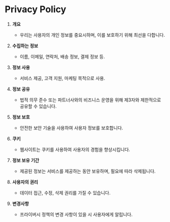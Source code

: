 # Privacy Policy

1. **개요**  
   - 우리는 사용자의 개인 정보를 중요시하며, 이를 보호하기 위해 최선을 다합니다.

2. **수집하는 정보**  
   - 이름, 이메일, 연락처, 배송 정보, 결제 정보 등.

3. **정보 사용**  
   - 서비스 제공, 고객 지원, 마케팅 목적으로 사용.

4. **정보 공유**  
   - 법적 의무 준수 또는 파트너사와의 비즈니스 운영을 위해 제3자와 제한적으로 공유할 수 있습니다.

5. **정보 보호**  
   - 안전한 보안 기술을 사용하여 사용자 정보를 보호합니다.

6. **쿠키**  
   - 웹사이트는 쿠키를 사용하여 사용자의 경험을 향상시킵니다.

7. **정보 보유 기간**  
   - 제공된 정보는 서비스를 제공하는 동안 보유하며, 필요에 따라 삭제됩니다.

8. **사용자의 권리**  
   - 데이터 접근, 수정, 삭제 권리를 가질 수 있습니다.

9. **변경사항**  
   - 프라이버시 정책의 변경 사항이 있을 시 사용자에게 알립니다.
